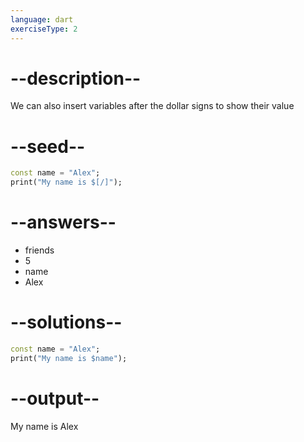 ```yaml
---
language: dart
exerciseType: 2
---
```


# --description--

We can also insert variables after the dollar signs to show their value

# --seed--

```dart
const name = "Alex";
print("My name is $[/]");
```

# --answers--

- friends
- 5
- name
- Alex

# --solutions--

```dart
const name = "Alex";
print("My name is $name");
```

# --output--

My name is Alex
